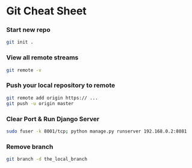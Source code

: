 # Git Cheat Sheet

### Start new repo
```bash
git init .
```

### View all remote streams
```bash
git remote -v
```
### Push your local repository to remote
```bash
git remote add origin https:// ...
git push -u origin master
```

### Clear Port & Run Django Server
```bash
sudo fuser -k 8001/tcp; python manage.py runserver 192.168.0.2:8081 
```

### Remove branch

```bash
git branch -d the_local_branch
```

